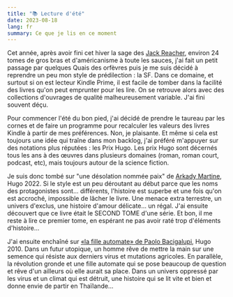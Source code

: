 ```yaml
---
title: "📚 Lecture d'été"
date: 2023-08-18
lang: fr
summary: Ce que je lis en ce moment
---
```

Cet année, après avoir fini cet hiver la sage des [Jack Reacher](https://en.wikipedia.org/wiki/Jack_Reacher), environ 24 tomes de gros bras et d'américanisme à toute les sauces, j'ai fait un petit passage par quelques Quais des orfèvres puis je me suis décidé à reprendre un peu mon style de prédilection : la SF. Dans ce domaine, et surtout si on est lecteur Kindle Prime, il est facile de tomber dans la facilité des livres qu'on peut emprunter pour les lire. On se retrouve alors avec des collections d'ouvrages de qualité malheureusement variable. J'ai fini souvent déçu.

Pour commencer l'été du bon pied, j'ai décidé de prendre le taureau par les cornes et de faire un programme pour recalculer les valeurs des livres Kindle à partir de mes préférences. Non, je plaisante. Et même si cela est toujours une idée qui traîne dans mon backlog, j'ai préféré m'appuyer sur des notations plus réputées : les Prix Hugo. Les prix Hugo sont décernés tous les ans à des œuvres dans plusieurs domaines (roman, roman court, podcast, etc), mais toujours autour de la science fiction.

Je suis donc tombé sur "une désolation nommée paix" de [Arkady Martine](https://fr.wikipedia.org/wiki/Arkady_Martine), Hugo 2022. Si le style est un peu déroutant au début parce que les noms des protagonistes sont... différents, l'histoire est superbe et une fois qu'on est accroché, impossible de lâcher le livre. Une menace extra terrestre, un univers d'exclus, une histoire d'amour délicate... un régal. J'ai ensuite découvert que ce livre était le SECOND TOME d'une série. Et bon, il me reste à lire ce premier tome, en espérant ne pas avoir raté trop d'éléments d'histoire...

J'ai ensuite enchaîné sur [«la fille automate» de Paolo Bacigalupi](https://fr.wikipedia.org/wiki/La_Fille_automate), Hugo 2010. Dans un futur utopique, un homme rêve de mettre la main sur une semence qui résiste aux derniers virus et mutations agricoles. En parallèle, la révolution gronde et une fille automate qui se pose beaucoup de question et rêve d'un ailleurs où elle aurait sa place. Dans un univers oppressé par les virus et un climat qui est détruit, une histoire qui se lit vite et bien et donne envie de partir en Thaïlande...

